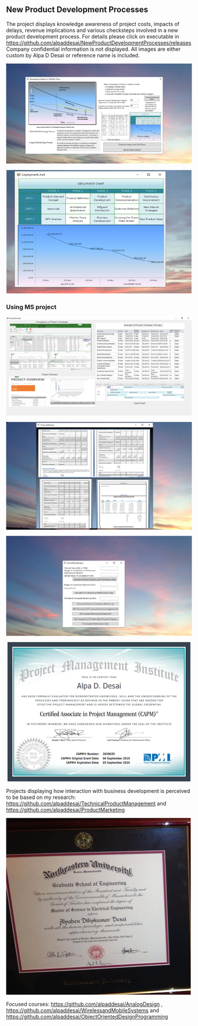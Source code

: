 ## New Product Development Processes

The project displays knowledge awareness of project costs, impacts of delays, revenue implications and various checksteps involved in a new product development process. For details please click on executable in 
https://github.com/alpaddesai/NewProductDevelopmentProcesses/releases  Company confidential information is not displayed. All images are either custom by Alpa D Desai or reference name is included. 

![Image of NewProductDevelopmentProcess](DevelopingProductsinHalftheTimeMainWindowOne.png) 

![Image of NewProductDevelopmentProcess](VisioDiagram.png) 

### Using MS project
![Image of NewProductDevelopmentProcess](ProjectSchedule.png)

![Image](FinancialAnalysisImage.png)

![Image](EarnedValueAnalysis.png)

![image](CAPMCertificate.jpg)

Projects displaying how interaction with business development is perceived to be based on my research: https://github.com/alpaddesai/TechnicalProductManagement and https://github.com/alpaddesai/ProductMarketing

![image](GraduateDegreeEE.png)

Focused courses: https://github.com/alpaddesai/AnalogDesign , https://github.com/alpaddesai/WirelessandMobileSystems and https://github.com/alpaddesai/ObjectOrientedDesignProgramming
